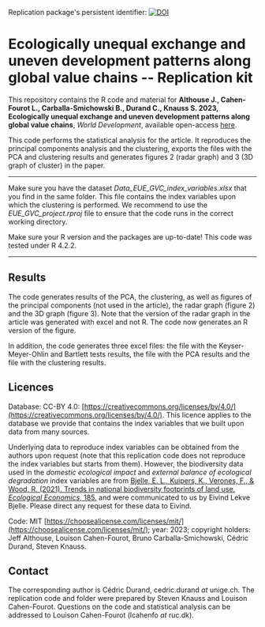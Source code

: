 Replication package's persistent identifier: [![DOI](https://zenodo.org/badge/646824605.svg)](https://zenodo.org/doi/10.5281/zenodo.10091588)
# Ecologically unequal exchange and uneven development patterns along global value chains -- Replication kit

This repository contains the R code and material for __Althouse J., Cahen-Fourot L., Carballa-Smichowski B., Durand C., Knauss S. 2023, Ecologically unequal exchange and uneven development patterns along global value chains__, _World Development_, available open-access [here](https://www.sciencedirect.com/science/article/pii/S0305750X23001262).

This code performs the statistical analysis for the article. It reproduces the principal components analysis and the clustering, exports the files with the PCA and clustering results and generates figures 2 (radar graph) and 3 (3D graph of cluster) in the paper.

---
Make sure you have the dataset _Data_EUE_GVC_index_variables.xlsx_ that you find in the same folder. This file contains the index variables upon which the clustering is performed. We recommend to use the _EUE_GVC_project.rproj_ file to ensure that the code runs in the correct working directory.

Make sure your R version and the packages are up-to-date! This code was tested under R 4.2.2.

---

## Results

The code generates results of the PCA, the clustering, as well as figures of the principal components (not used in the article), the radar graph (figure 2) and the 3D graph (figure 3). Note that the version of the radar graph in the article was generated with excel and not R. The code now generates an R version of the figure.

In addition, the code generates three excel files: the file with the Keyser-Meyer-Ohlin and Bartlett tests results, the file with the PCA results and the file with the clustering results.

## Licences

Database: CC-BY 4.0: [https://creativecommons.org/licenses/by/4.0/](https://creativecommons.org/licenses/by/4.0/). This licence applies to the database we provide that contains the index variables that we built upon data from many sources. 

Underlying data to reproduce index variables can be obtained from the authors upon request (note that this replication code does not reproduce the index variables but starts from them). However, the biodiversity data used in the _domestic ecological impact_ and _external balance of ecological degradation_ index variables are from [Bjelle, E. L., Kuipers, K., Verones, F., & Wood, R. (2021). Trends in national biodiversity footprints of land use. _Ecological Economics_, 185.](https://doi.org/10.1016/j.ecolecon.2021.107059)
and were communicated to us by Eivind Lekve Bjelle. Please direct any request for these data to Eivind.

Code: MIT [https://choosealicense.com/licenses/mit/](https://choosealicense.com/licenses/mit/); year: 2023; copyright holders: Jeff Althouse, Louison Cahen-Fourot, Bruno Carballa-Smichowski, Cédric Durand, Steven Knauss.

## Contact
 
The corresponding author is Cédric Durand, cedric.durand _at_ unige.ch. The replication code and folder were prepared by Steven Knauss and Louison Cahen-Fourot. Questions on the code and statistical analysis can be addressed to Louison Cahen-Fourot (lcahenfo _at_ ruc.dk).
